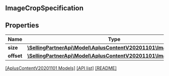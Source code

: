## ImageCropSpecification

## Properties

Name | Type | Description | Notes
------------ | ------------- | ------------- | -------------
**size** | [**\SellingPartnerApi\Model\AplusContentV20201101\ImageDimensions**](ImageDimensions.md) |  |
**offset** | [**\SellingPartnerApi\Model\AplusContentV20201101\ImageOffsets**](ImageOffsets.md) |  | [optional]

[[AplusContentV20201101 Models]](../) [[API list]](../../Api) [[README]](../../../README.md)
